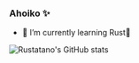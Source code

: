 ### Ahoiko ✨

- 🌱 I’m currently learning Rust🦀

![Rustatano's GitHub stats](https://github-readme-stats.vercel.app/api?username=Rustatano&theme=midnight-purple&show_icons=true)
<!--
**Rustatano/Rustatano** is a ✨ _special_ ✨ repository because its `README.md` (this file) appears on your GitHub profile.

Here are some ideas to get you started:

- 🔭 I’m currently working ...
- 👯 I’m looking to collaborate on ...
- 🤔 I’m looking for help with ...
- 💬 Ask me about ...
- 📫 How to reach me: ...
- 😄 Pronouns: ...
- ⚡ Fun fact: ...
-->
